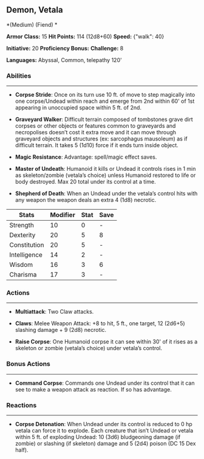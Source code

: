 ## Demon, Vetala
*(Medium) (Fiend) *

**Armor Class:** 15
**Hit Points:** 114 (12d8+60)
**Speed:** {"walk": 40}

**Initiative:** 20
**Proficiency Bonus:**
**Challenge:** 8

**Languages:** Abyssal, Common, telepathy 120'

### Abilities
 --- 
- **Corpse Stride**: Once on its turn use 10 ft. of move to step magically into one corpse/Undead within reach and emerge from 2nd within 60' of 1st appearing in unoccupied space within 5 ft. of 2nd.

- **Graveyard Walker**: Difficult terrain composed of tombstones grave dirt corpses or other objects or features common to graveyards and necropolises doesn’t cost it extra move and it can move through graveyard objects and structures (ex: sarcophagus mausoleum) as if difficult terrain. It takes 5 (1d10) force if it ends turn inside object.

- **Magic Resistance**: Advantage: spell/magic effect saves.

- **Master of Undeath**: Humanoid it kills or Undead it controls rises in 1 min as skeleton/zombie (vetala’s choice) unless Humanoid restored to life or body destroyed. Max 20 total under its control at a time.

- **Shepherd of Death**: When an Undead under the vetala’s control hits with any weapon the weapon deals an extra 4 (1d8) necrotic.



| Stats | Modifier | Stat | Save
| ---- | ---- | ---- | ---- |
| Strength | 10 | 0 | - |
| Dexterity | 20 | 5 | 8 |
| Constitution | 20 | 5 | - |
| Intelligence | 14 | 2 | - |
| Wisdom | 16 | 3 | 6 |
| Charisma | 17 | 3 | - |

### Actions
 --- 
- **Multiattack**: Two Claw attacks.

- **Claws**: Melee Weapon Attack: +8 to hit, 5 ft., one target, 12 (2d6+5) slashing damage + 9 (2d8) necrotic.

- **Raise Corpse**: One Humanoid corpse it can see within 30' of it rises as a skeleton or zombie (vetala’s choice) under vetala’s control.

### Bonus Actions
 --- 
- **Command Corpse**: Commands one Undead under its control that it can see to make a weapon attack as reaction. If so has advantage.

### Reactions
 --- 
- **Corpse Detonation**: When Undead under its control is reduced to 0 hp vetala can force it to explode. Each creature that isn’t Undead or vetala within 5 ft. of exploding Undead: 10 (3d6) bludgeoning damage (if zombie) or slashing (if skeleton) damage and 5 (2d4) poison (DC 15 Dex half).


